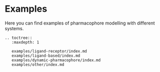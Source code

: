 # Examples

Here you can find examples of pharmacophore modelling with different systems.

```{eval-rst}
.. toctree::
   :maxdepth: 1
   
   examples/ligand-receptor/index.md
   examples/ligand-based/index.md
   examples/dynamic-pharmacophore/index.md
   examples/other/index.md
```
